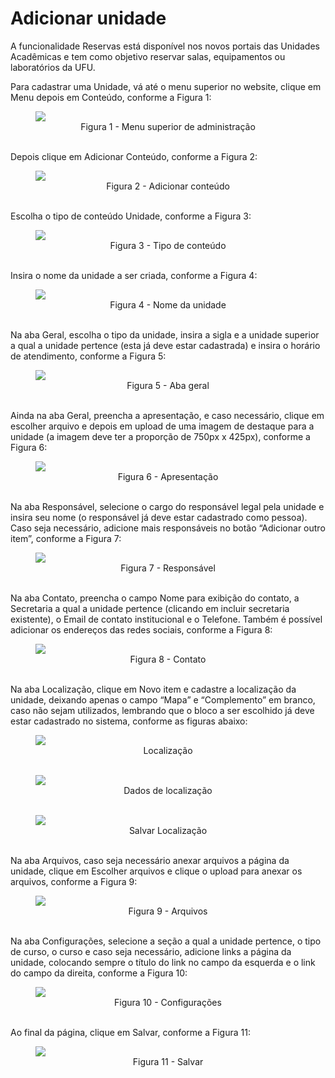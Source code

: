 # Adicionar unidade

A funcionalidade Reservas está disponível nos novos portais das Unidades Acadêmicas e tem como objetivo reservar salas, equipamentos ou laboratórios da UFU.

Para cadastrar uma Unidade, vá até o menu superior no website, clique em Menu depois em Conteúdo, conforme a Figura 1:

<figure class="image">
  <img src="../imgs/3 - Adicionar Unidade/3 - Adicionar Unidade 1.1.png">
  <center><figcaption>Figura 1 - Menu superior de administração</figcaption>
  </br>
</figure>

Depois clique em Adicionar Conteúdo, conforme a Figura 2:

<figure class="image">
  <img src="../imgs/3 - Adicionar Unidade/3 - Adicionar Unidade 1.2.png">
  <center><figcaption>Figura 2 - Adicionar conteúdo</figcaption>
  </br>
</figure>

Escolha o tipo de conteúdo Unidade, conforme a Figura 3:

<figure class="image">
  <img src="../imgs/3 - Adicionar Unidade/3 - Adicionar Unidade 2.png">
  <center><figcaption>Figura 3 - Tipo de conteúdo</figcaption>
  </br>
</figure>

Insira o nome da unidade a ser criada, conforme a Figura 4:

<figure class="image">
  <img src="../imgs/3 - Adicionar Unidade/3 - Adicionar Unidade 3.png">
  <center><figcaption>Figura 4 - Nome da unidade</figcaption>
  </br>
</figure>

Na aba Geral, escolha o tipo da unidade, insira a sigla e a unidade superior a qual a unidade pertence (esta já deve estar cadastrada) e insira o horário de atendimento, conforme a Figura 5:

<figure class="image">
  <img src="../imgs/3 - Adicionar Unidade/3 - Adicionar Unidade 4.png">
  <center><figcaption>Figura 5 - Aba geral</figcaption>
  </br>
</figure>

Ainda na aba Geral, preencha a apresentação, e caso necessário, clique em escolher arquivo e depois em upload de uma imagem de destaque para a unidade (a imagem deve ter a proporção de 750px x 425px), conforme a Figura 6:

<figure class="image">
  <img src="../imgs/3 - Adicionar Unidade/3 - Adicionar Unidade 5.png">
  <center><figcaption>Figura 6 - Apresentação</figcaption>
  </br>
</figure>

Na aba Responsável, selecione o cargo do responsável legal pela unidade e insira seu nome (o responsável já deve estar cadastrado como pessoa). Caso seja necessário, 
adicione mais responsáveis no botão “Adicionar outro item”, conforme a Figura 7:

<figure class="image">
  <img src="../imgs/3 - Adicionar Unidade/3 - Adicionar Unidade 6.png">
  <center><figcaption>Figura 7 - Responsável</figcaption>
  </br>
</figure>

Na aba Contato, preencha o campo Nome para exibição do contato, a Secretaria a qual a unidade pertence (clicando em incluir secretaria existente), o Email de contato institucional e o Telefone.
Também é possível adicionar os endereços das redes sociais, conforme a Figura 8:

<figure class="image">
  <img src="../imgs/3 - Adicionar Unidade/3 - Adicionar Unidade 7.png">
  <center><figcaption>Figura 8 - Contato</figcaption>
  </br>
</figure>

Na aba Localização, clique em Novo item e cadastre a localização da unidade, deixando apenas o campo “Mapa” e “Complemento” em branco, caso não sejam utilizados, 
lembrando que o bloco a ser escolhido já deve estar cadastrado no sistema, conforme as figuras abaixo:

<figure class="image">
  <img src="../imgs/3 - Adicionar Unidade/3 - Adicionar Unidade 8.1.png">
  <center><figcaption>Localização</figcaption></center>
  </br>
</figure>

<figure class="image">
  <img src="../imgs/3 - Adicionar Unidade/3 - Adicionar Unidade 8.2.png">
  <center><figcaption>Dados de localização</figcaption></center>
  </br>
</figure>

<figure class="image">
  <img src="../imgs/3 - Adicionar Unidade/3 - Adicionar Unidade 8.3.png">
  <center><figcaption>Salvar Localização</figcaption></center>
  </br>
</figure>

Na aba Arquivos, caso seja necessário anexar arquivos a página da unidade, clique em Escolher arquivos e clique o upload para anexar os arquivos, conforme a Figura 9:

<figure class="image">
  <img src="../imgs/3 - Adicionar Unidade/3 - Adicionar Unidade 9.png">
  <center><figcaption>Figura 9 - Arquivos</figcaption>
  </br>
</figure>

Na aba Configurações, selecione a seção a qual a unidade pertence, o tipo de curso, o curso e caso seja necessário, adicione links a página da unidade, colocando sempre o título do link no campo da esquerda e o link do campo da direita, conforme a Figura 10:

<figure class="image">
  <img src="../imgs/3 - Adicionar Unidade/3 - Adicionar Unidade 10.1.png">
  <center><figcaption>Figura 10 - Configurações</figcaption>
  </br>
</figure>

Ao final da página, clique em Salvar, conforme a Figura 11:

<figure class="image">
  <img src="../imgs/3 - Adicionar Unidade/3 - Adicionar Unidade 10.2.png">
  <center><figcaption>Figura 11 - Salvar</figcaption>
  </br>
</figure>